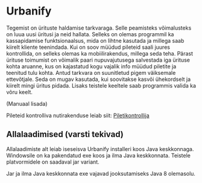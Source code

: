 Urbanify
=============
Tegemist on ürituste haldamise tarkvaraga. Selle peamisteks võimalusteks on luua uusi üritusi ja neid
hallata. Selleks on olemas programmil ka kassapidamise funktsionaalsus, mida on lihtne kasutada ja millega
saab kiirelt kliente teenindada. Kui on soov müüdud pileteid saali juures kontrollida, on selleks
olemas ka mobiilirakendus, millega seda teha. Pärast ürituse toimumist on võimalik paari nupuvajutusega
salvestada iga ürituse kohta aruanne, kus on kajastatud kogu vajalik info müüdud piletite ja teenitud 
tulu kohta. Antud tarkvara on suunitletud pigem väiksemale ettevõtjale. Seda on mugav kasutada, kui soovitakse
kasvõi ühekordselt ja kiirelt mingi üritus pidada. Lisaks teistele keeltele saab programmis valida ka võru keelt.

(Manuaal lisada)

Pileteid kontrolliva nutirakenduse leiab siit: [Piletikontrollija](https://bitbucket.org/urban-team/piletikontrollija)

Allalaadimised (varsti tekivad)
--------------

Allalaadimiste alt leiab iseseisva Urbanify installeri koos Java keskkonnaga.
Windowsile on ka pakendatud exe koos ja ilma Java keskkonnata.
Teistele platvormidele on saadaval jar variant.

Jar ja ilma Java keskkonnata exe vajavad jooksutamiseks Java 8 olemasolu.